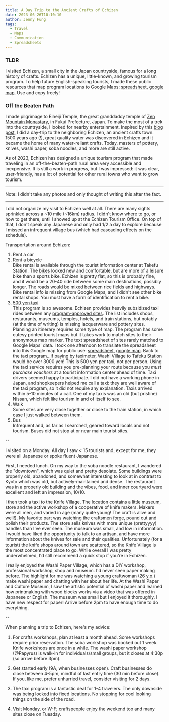 ```yaml
---
title: A Day Trip to the Ancient Crafts of Echizen
date: 2023-06-26T10:10:10
author: Jenny Fung
tags:
  - Travel
  - Maps
  - Communication
  - Spreadsheets
---
```

### TLDR

I visited Echizen, a small city in the Japan countryside, famous for a long history of crafts. Echizen has a unique, little-known, and growing tourism program. To help future English-speaking tourists, I made these public resources that map program locations to Google Maps: [spreadsheet][englishlocationlist], [google map][englishmap]. Use and copy freely!

<!--more-->

### Off the Beaten Path

I made pilgrimage to Eiheiji Temple, the great granddaddy temple of [Zen Mountain Monastary][zmm], in Fukui Prefecture, Japan. To make the most of a trek into the countryside, I looked for nearby entertainment. Inspired by this [blog post][blog], I did a day-trip to the neighboring Echizen, an ancient crafts town. 1500 years ago (!), great quality water was discovered in Echizen and it became the home of many water-reliant crafts. Today, masters of pottery, knives, washi paper, soba noodles, and more are still active. 

As of 2023, Echizen has designed a unique tourism program that made traveling in an off-the-beaten-path rural area very accessible and inexpensive. It is still a work in progress, but I was impressed: it was clear, user-friendly, has a lot of potential for other rural towns who want to grow tourism.

---

Note: I didn't take any photos and only thought of writing this after the fact.

---

I did not organize my visit to Echizen well at all. There are many sights  sprinkled across a ~10 mile (~16km) radius. I didn't know where to go, or how to get there, until I showed up at the Echizen Tourism Office. On top of that, I don't speak any Japanese and only had 1/2 a day to explore because I missed an infrequent village bus (which had cascading effects on the schedule).

Transportation around Echizen:
1. Rent a car
2. Rent a bicycle  
Bike rental is available through the tourist information center at Takefu Station. The [bikes][bikes] looked new and comfortable, but are more of a leisure bike than a sports bike. Echizen is pretty flat, so this is probably fine, and it would be a 20-40 ride between some main destinations, possibly longer. The roads would be mixed between rice fields and highways. Bike rental info is missing from Google Maps, and I didn't see other bike rental shops. You must have a form of identification to rent a bike.
3. [500 yen taxi][taxiprogram]  
This program is so awesome. Echizen provides heavily subsidized taxi rides between any [program-approved sites][locationlist]. The list includes shops, restaurants, museums, temples, hotels, and train stations, but notably (at the time of writing) is missing lacquerware and pottery sites. Planning an itinerary requires some type of map. The program has some cutesy printed tourist maps but it takes work to match sites to their anonymous map marker. The text spreadsheet of sites rarely matched to Google Maps' data. I took one afternoon to translate the spreadsheet into this Google map for public use: [spreadsheet][englishlocationlist], [google map][englishmap]. 
Back to the taxi program...if paying by taximeter, Washi Village to Tafeku Station would be over 3000 yen! This is 500 yen per taxi, not per person. Using the taxi service requires you pre-planning your route because you _must purchase vouchers_ at a tourist information center ahead of time. Taxi drivers seemed happy to participate. I did not have a working phone in Japan, and shopkeepers helped me call a taxi: they are well aware of the taxi program, so it did not require any explanation. Taxis arrived within 5-10 minutes of a call. One of my taxis was an old (but pristine) Nissan, which felt like tourism in and of itself to see.
4. Walk  
Some sites are very close together or close to the train station, in which case I just walked between them.
5. Bus  
Infrequent and, as far as I searched, geared toward locals and not tourism. Buses did not stop at or near main tourist sites.

--

I visited on a Monday. All day I saw < 15 tourists and, except for me, they were all Japanese or spoke fluent Japanese.

First, I needed lunch. On my way to the soba noodle restaurant, I wandered the "downtown", which was quiet and pretty desolate. Some buildings were properly old, abandoned, and somewhat interesting to look at in contrast to Kyoto which was old, but actively-maintained and dense. The restaurant was in a properly old building and the vibes, food, and inner courtyard were excellent and left an impression, 10/10.

I then took a taxi to the Knife Village. The location contains a little museum, store and the active workshop of a cooperative of knife makers. Makers were all men, and varied in age (many quite young! The craft is alive and well!). My favorite part was watching the craftsmen forge, pound out and polish their products. The store sells knives with more unique (prettyyyy) handles than I've ever seen. The museum was small, and low in information. I would have liked the opportunity to talk to an artisan, and have more information about the knives for sale and their qualities. Unfortunately (for a tourist) the knife shops around town are scattered, so the Knife Village is the most concentrated place to go. While overall I was pretty underwhelmed, I'd still recommend a quick stop if you're in Echizen.

I really enjoyed the Washi Paper Village, which has a DIY workshop, professional workshop, shop and museum. I'd never seen paper making before. The highlight for me was watching a young craftwoman (26 y.o.) make washi paper and chatting with her about her life. At the Washi Paper and Culture Museum, I saw the artistic potential of washi paper and learned how printmaking with wood blocks works via a video that was offered in Japanese or English. The museum was small but I enjoyed it thoroughly. I have new respect for paper! Arrive before 2pm to have enough time to do everything.

--

When planning a trip to Echizen, here's my advice:

1. For crafts workshops, plan at least a month ahead. Some workshops require prior reservation. The soba workshop was booked out 1 week. Knife workshops are once in a while. The washi paper workshop (@Papyrus) is walk-in for individuals/small groups, but it closes at 4:30p (so arrive before 3pm).

2. Get started early (9A, when businesses open). Craft businesses do close between 4-5pm, mindful of last entry time (30 min before close). If you, like me, prefer unhurried travel, consider visiting for 2 days.

3. The taxi program is a fantastic deal for 1-4 travelers. The only downside was being locked into fixed locations. No stopping for cool looking things on the side of the road.

4. Visit Monday, or W-F; craftspeople enjoy the weekend too and many sites close on Tuesday.


[zmm]: https://zmm.org/all-programs/
[blog]: https://www.japan-guide.com/ad/echizen-city/
[bikes]: https://www.guidoor.jp/en/places/17
[taxiprogram]: https://www.echizen-tourism.jp/uploads/event/11_%E8%BF%8E%E8%BB%8A%E8%8B%B1%E8%AA%9E%E3%83%9E%E3%83%8B%E3%83%A5%E3%82%A2%E3%83%AB_0427.pdf
[locationlist]: https://www.echizen-tourism.jp/uploads/event/%E4%B9%97%E9%99%8D%E5%8F%AF%E8%83%BD%E3%83%AA%E3%82%B9%E3%83%88%E8%8B%B1%E8%AA%9E%E7%89%88R050427.pdf
[englishlocationlist]: https://docs.google.com/spreadsheets/d/1bwseI89bdvTZtk2KPPKXKxjBsOn9ghALF9pYd_FRg1I/edit#gid=0
[englishmap]: https://www.google.com/maps/d/viewer?mid=1TtgIZJi_dbll7fYMhSUZ7Km23wcaXK8&ll=35.95575194228227%2C136.17386385000003&z=12
